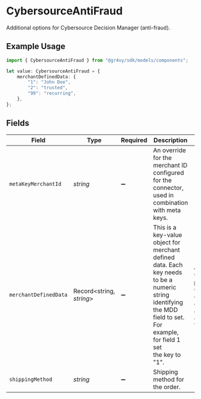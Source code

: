 # CybersourceAntiFraud

Additional options for Cybersource Decision Manager (anti-fraud).

## Example Usage

```typescript
import { CybersourceAntiFraud } from "@gr4vy/sdk/models/components";

let value: CybersourceAntiFraud = {
    merchantDefinedData: {
        "1": "John Doe",
        "2": "trusted",
        "99": "recurring",
    },
};
```

## Fields

| Field                                                                                                                                                                      | Type                                                                                                                                                                       | Required                                                                                                                                                                   | Description                                                                                                                                                                | Example                                                                                                                                                                    |
| -------------------------------------------------------------------------------------------------------------------------------------------------------------------------- | -------------------------------------------------------------------------------------------------------------------------------------------------------------------------- | -------------------------------------------------------------------------------------------------------------------------------------------------------------------------- | -------------------------------------------------------------------------------------------------------------------------------------------------------------------------- | -------------------------------------------------------------------------------------------------------------------------------------------------------------------------- |
| `metaKeyMerchantId`                                                                                                                                                        | *string*                                                                                                                                                                   | :heavy_minus_sign:                                                                                                                                                         | An override for the merchant ID configured for the connector,<br/>used in combination with meta keys.                                                                      |                                                                                                                                                                            |
| `merchantDefinedData`                                                                                                                                                      | Record<string, *string*>                                                                                                                                                   | :heavy_minus_sign:                                                                                                                                                         | This is a key-value object for merchant defined data. Each key needs to be a<br/>numeric string identifying the MDD field to set. For example, for field 1 set<br/>the key to "1". | {<br/>"1": "John Doe",<br/>"2": "trusted",<br/>"99": "recurring"<br/>}                                                                                                     |
| `shippingMethod`                                                                                                                                                           | *string*                                                                                                                                                                   | :heavy_minus_sign:                                                                                                                                                         | Shipping method for the order.                                                                                                                                             |                                                                                                                                                                            |